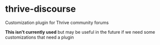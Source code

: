 # thrive-discourse
Customization plugin for Thrive community forums

**This isn't currently used** but may be useful in the future if we need some customizations that need a plugin
